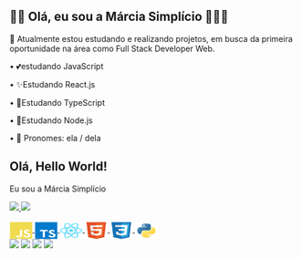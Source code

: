 ## 👋🏾 Olá, eu sou a Márcia Simplício 🙋🏾‍♀️

🔭 Atualmente estou estudando e realizando projetos, em busca da primeira oportunidade na área como Full Stack Developer Web.

• 💕estudando JavaScript

• ✨Estudando React.js 

• 🦋Estudando TypeScript 

• 🐬Estudando Node.js

• 🥰 Pronomes: ela / dela


## Olá, Hello World! <br>
Eu sou a Márcia Simplício 
 <div>
  <a href=https://github.com/Marcia-Simplicio>
  <img height="100em" src="https://github.com/Marcia-Simplicio/commit/947676071dc5e1d399cefd572732176027b56623"/>
  <img height="100em" src="https://github-readme-stats.vercel.app/api/top-langs/?username=Marcia-Simplicio&layout=compact&langs_count=7&theme=dracula"/>
</div>

<div style="display: inline_block"><br>
  <img align="center" alt="Marcia-Js" height="30" width="40" src="https://raw.githubusercontent.com/devicons/devicon/master/icons/javascript/javascript-plain.svg">
  <img align="center" alt="Marcia-Ts" height="30" width="40" src="https://raw.githubusercontent.com/devicons/devicon/master/icons/typescript/typescript-plain.svg">
  <img align="center" alt="Marcia-React" height="30" width="40" src="https://raw.githubusercontent.com/devicons/devicon/master/icons/react/react-original.svg">
  <img align="center" alt="Marcia-HTML" height="30" width="40" src="https://raw.githubusercontent.com/devicons/devicon/master/icons/html5/html5-original.svg">
  <img align="center" alt="Marcia-CSS" height="30" width="40" src="https://raw.githubusercontent.com/devicons/devicon/master/icons/css3/css3-original.svg">
  <img align="center" alt="Marcia-Python" height="30" width="40" src="https://raw.githubusercontent.com/devicons/devicon/master/icons/python/python-original.svg">
</div>
 
<div> 
  <a href="https://www.instagram.com/bigudinharainha/" target="_blank"><img src="https://img.shields.io/badge/-Instagram-%23E4405F?style=for-the-badge&logo=instagram&logoColor=white" target="_blank"></a>
  <a href="Márcia#2387" target="_blank"><img src="https://img.shields.io/badge/Discord-7289DA?style=for-the-badge&logo=discord&logoColor=white" target="_blank"></a> 
<a href = "mailto:marcia39.simplicio@gmail.com"><img src="https://img.shields.io/badge/-Gmail-%23333?style=for-the-badge&logo=gmail&logoColor=white" target="_blank"></a>
  <a href="https://www.linkedin.com/in/marcia-simplicio-0b88591a7/" target="_blank"><img src="https://img.shields.io/badge/-LinkedIn-%230077B5?style=for-the-badge&logo=linkedin&logoColor=white" target="_blank"></a> 
 
</div>


